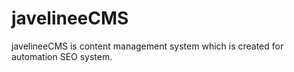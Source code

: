 # javelineeCMS
javelineeCMS is content management system which is created for automation SEO system.
